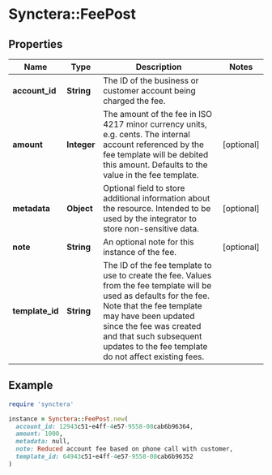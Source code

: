 # Synctera::FeePost

## Properties

| Name | Type | Description | Notes |
| ---- | ---- | ----------- | ----- |
| **account_id** | **String** | The ID of the business or customer account being charged the fee. |  |
| **amount** | **Integer** | The amount of the fee in ISO 4217 minor currency units, e.g. cents. The internal account referenced by the fee template will be debited this amount. Defaults to the value in the fee template.  | [optional] |
| **metadata** | **Object** | Optional field to store additional information about the resource. Intended to be used by the integrator to store non-sensitive data.  | [optional] |
| **note** | **String** | An optional note for this instance of the fee. | [optional] |
| **template_id** | **String** | The ID of the fee template to use to create the fee. Values from the fee template will be used as defaults for the fee. Note that the fee template may have been updated since the fee was created and that such subsequent updates to the fee template do not affect existing fees.  |  |

## Example

```ruby
require 'synctera'

instance = Synctera::FeePost.new(
  account_id: 12943c51-e4ff-4e57-9558-08cab6b96364,
  amount: 1000,
  metadata: null,
  note: Reduced account fee based on phone call with customer,
  template_id: 64943c51-e4ff-4e57-9558-08cab6b96352
)
```


